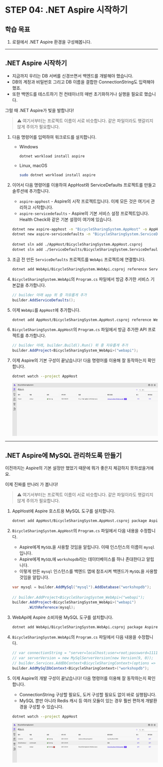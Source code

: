# STEP 04: .NET Aspire 시작하기

## 학습 목표

1. 로컬에서 .NET Aspire 환경을 구성해봅니다.


---


## .NET Aspire 시작하기

* 지금까지 우리는 DB 서버를 신경쓰면서 백엔드를 개발해야 했습니다.
* DB의 계정과 비밀번호 그리고 DB 이름을 결합한 ConnectionString도 입력해야 했죠.
* 또한 백엔드를 테스트하기 전 컨테이너의 매번 초기화하거나 실행을 필요로 했습니다.

그럴 때 .NET Aspire가 빛을 발합니다!

> ⚠️ 여기서부터는 프로젝트 이름이 서로 비슷합니다.
> 같은 파일이라도 햇갈리지 않게 주의가 필요합니다.

1. 다음 명령어를 입력하여 워크로드를 설치합니다.

    * Windows
        ```sh
        dotnet workload install aspire
        ```
    * Linux, macOS
        ```sh
        sudo dotnet workload install aspire
        ```

1. 이어서 다음 명령어를 이용하여 AppHost와 ServiceDefaults 프로젝트를 만들고 솔루션에 추가합니다.

    * `aspire-apphost` - Aspire의 시작 프로젝트입니다. 이제 모든 것은 여기서 관리하고 시작합니다.
    * `aspire-servicedefaults` - Aspire의 기본 서비스 설정 프로젝트입니다. Health Check와 같은 기본 설정이 여기에 있습니다.

    ```sh
    dotnet new aspire-apphost -n "BicycleSharingSystem.AppHost" -o AppHost
    dotnet new aspire-servicedefaults -n "BicycleSharingSystem.ServiceDefaults" -o ServiceDefaults

    dotnet sln add ./AppHost/BicycleSharingSystem.AppHost.csproj
    dotnet sln add ./ServiceDefaults/BicycleSharingSystem.ServiceDefaults.csproj
    ```

1. 조금 전 만든 `ServiceDefaults` 프로젝트를 `WebApi` 프로젝트에 연결합니다.

    ```sh
    dotnet add WebApi/BicycleSharingSystem.WebApi.csproj reference ServiceDefaults/BicycleSharingSystem.ServiceDefaults.csproj
    ```

1. `BicycleSharingSystem.WebApi`의 `Program.cs` 파일에서 방금 추가한 서비스 기본값을 추가합니다.

    ```cs
    // builder 아래 app 위 중 자유롭게 추가
    builder.AddServiceDefaults();
    ```

1. 이제 `WebApi`를 `AppHost`에 추가합니다.

    ```sh
    dotnet add AppHost/BicycleSharingSystem.AppHost.csproj reference WebApi/BicycleSharingSystem.WebApi.csproj
    ```

1. `BicycleSharingSystem.AppHost`의 `Program.cs` 파일에서 방금 추가한 API 프로젝트를 추가합니다.

    ```cs
    // builder 아래, builder.Build().Run() 위 중 자유롭게 추가
    builder.AddProject<BicycleSharingSystem_WebApi>("webapi");
    ```

1. 이제 Aspire의 기본 구성이 끝났습니다! 다음 명령어를 이용해 잘 동작하는지 확인합니다.

    ```sh
    dotnet watch --project AppHost
    ```

    ![Aspire First!](./images/aspire_first.png)


---


## .NET Aspire에 MySQL 관리하도록 만들기

이전까지는 Aspire의 기본 설정만 했었기 때문에 뭐가 좋은지 체감하지 못하셨을거에요.

이제 진짜를 만나러 가 봅니다!

> ⚠️ 여기서부터는 프로젝트 이름이 서로 비슷합니다.
> 같은 파일이라도 햇갈리지 않게 주의가 필요합니다.

1. AppHost에 Aspire 호스트용 MySQL 도구를 설치합니다.

    ```sh
    dotnet add AppHost/BicycleSharingSystem.AppHost.csproj package Aspire.Hosting.MySql
    ```

1. `BicycleSharingSystem.AppHost`의 `Program.cs` 파일에서 다음 내용을 수정합니다.

    * Aspire에게 `MySQL`을 사용할 것임을 알립니다. 이때 인스턴스의 이름이 `mysql` 입니다.
    * Aspire에게 `MySQL`에 `workshopdb`라는 데이터베이스를 하나 존대한다고 알립니다.
    * 이렇게 만든 `mysql` 인스턴스를 백엔드 앱에 참조시켜 백엔드가 `MySQL`을 사용할 것임을 알립니다.

    ```cs
    var mysql = builder.AddMySql("mysql").AddDatabase("workshopdb");

    // builder.AddProject<BicycleSharingSystem_WebApi>("webapi");
    builder.AddProject<BicycleSharingSystem_WebApi>("webapi")
           .WithReference(mysql);
    ```

1. WebApi에 Aspire 소비자용 MySQL 도구를 설치합니다.

    ```sh
    dotnet add WebApi/BicycleSharingSystem.WebApi.csproj package Aspire.Pomelo.EntityFrameworkCore.MySql
    ```

1. `BicycleSharingSystem.WebApi`의 `Program.cs` 파일에서 다음 내용을 수정합니다.

    ```cs
    // var connectionString = "server=localhost;user=root;password=1111;database=workshopdb";
    // var serverVersion = new MySqlServerVersion(new Version(9, 0));
    // builder.Services.AddDbContext<BicycleSharingContext>(options => options.UseMySql(connectionString, serverVersion));
    builder.AddMySqlDbContext<BicycleSharingContext>("workshopdb");
    ```


1. 이제 Aspire의 개발 구성이 끝났습니다! 다음 명령어를 이용해 잘 동작하는지 확인합니다.

    * ConnectionString 구상할 필요도, 도커 구성할 필요도 없이 바로 실행됩니다.
    * MySQL 뿐만 아니라 Redis 캐시 등 여러 모듈이 있는 경우 훨씬 편하게 개발환경을 구성할 수 있습니다.

    ```sh
    dotnet watch --project AppHost
    ```

    ![Aspire Final!](./images/aspire_final.png)